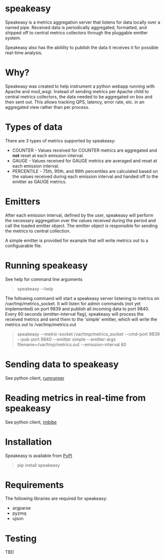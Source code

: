 speakeasy
=========

Speakeasy is a metrics aggregation server that listens for data locally over a named pipe. Received data is periodically
aggregated, formatted, and shipped off to central metrics collectors through the pluggable emitter system.

Speakeasy also has the abilility to publish the data it receives it for possible real-time analysis.

Why?
====

Speakeasy was created to help instrument a python webapp running with Apache and mod_wsgi. Instead of sending
metrics per Apache child to central metrics collectors, the data needed to be aggregated on box and then sent out. This
allows tracking QPS, latency, error rate, etc. in an aggregated view rather than per process.

Types of data
=============

There are 3 types of metrics supported by speakeasy:

* COUNTER - Values received for COUNTER metrics are aggregated and **not** reset at each emission interval.
* GAUGE - Values received for GAUGE metrics are averaged and reset at each emission interval.
* PERCENTILE - 75th, 95th, and 99th percentiles are calculated based on the values received during each emission interval and
handed off to the emitter as GAUGE metrics.

Emitters
========

After each emission interval, defined by the user, speakeasy will perform the necessary aggregation over the values received
during the period and call the loaded emitter object. The emitter object is responsible for sending the metrics to central
collection.

A simple emitter is provided for example that will write metrics out to a configuarable file.

Running speakeasy
=================

See help for command line arguments
> speakeasy --help

The following command will start a speakeasy server listening to metrics on /var/tmp/metrics_socket. It will listen for admin commands
(not yet implemented) on port 9839 and publish all incoming data to port 9840. Every 60 seconds (emitter-interval flag), speakeasy
will process the received metrics and send them to the 'simple' emitter, which will write the metrics out to /var/tmp/metrics.out
> speakeasy --metric-socket /var/tmp/metrics_socket --cmd-port 9839 --pub-port 9840 --emitter simple --emitter-args filename=/var/tmp/metrics.out --emission-interval 60

Sending data to speakeasy
=========================

See python client, [rumrunner](http://www.github.com/etdub/rumrunner)

Reading metrics in real-time from speakeasy
===========================================

See python client, [imbibe](http://www.github.com/etdub/imbibe)

Installation
============

Speakeasy is available from [PyPI](https://pypi.python.org/pypi/speakeasy)
> pip install speakeasy

Requirements
============

The following libraries are required for speakeasy:

* argparse
* pyzmq
* ujson

Testing
=======

TBD
